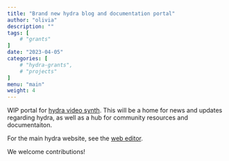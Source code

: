 ```yaml
---
title: "Brand new hydra blog and documentation portal"
author: "olivia"
description: ""
tags: [
    # "grants"
]
date: "2023-04-05"
categories: [
    # "hydra-grants",
    # "projects"
]
menu: "main"
weight: 4
---
```


WIP portal for [hydra video synth](https://hydra.ojack.xyz). This will be a home for news and updates regarding hydra, as well as a hub for community resources and documentaiton.

For the main hydra website, see the [web editor](https://hydra.ojack.xyz). 

We welcome contributions! 